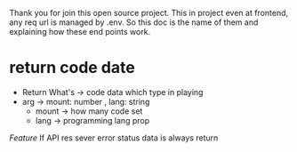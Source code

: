 
Thank you for join this open source project.
This in project even at frontend, any req url is managed by .env.
So this doc is the name of them and explaining how these end points work.



# return code date
- Return What's -> code data which type in playing
- arg -> mount: number , lang: string
     - mount -> how many code set
     - lang -> programming lang prop

*Feature*
If API res sever error  status data is always return 


